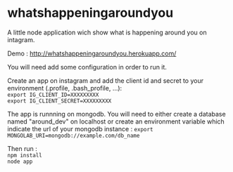whatshappeningaroundyou
=======================

A little node application wich show what is happening around you on intagram.

Demo : http://whatshappeningaroundyou.herokuapp.com/

You will need add some configuration in order to run it.

Create an app on instagram and add the client id and secret to your environment (.profile, .bash_profile, ...):  
`export IG_CLIENT_ID=XXXXXXXXX`  
`export IG_CLIENT_SECRET=XXXXXXXXX`

The app is runnning on mongodb.
You will need to either create a database named "around_dev" on localhost or create an environment variable which indicate the url of your mongodb instance :
`export MONGOLAB_URI=mongodb://example.com/db_name`

Then run :  
`npm install`  
`node app`



